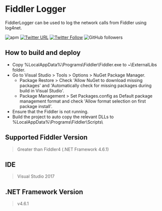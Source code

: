# Fiddler Logger

FiddlerLogger can be used to log the network calls from Fiddler using log4net.

![apm](https://img.shields.io/apm/l/vim-mode.svg)
[![Twitter URL](https://img.shields.io/twitter/url/http/shields.io.svg?style=social)](https://twitter.com/iAvinashVarma) [![Twitter Follow](https://img.shields.io/twitter/follow/iAvinashVarma.svg?style=social&label=Follow)](https://twitter.com/iAvinashVarma)
![GitHub followers](https://img.shields.io/github/followers/iAvinashVarma.svg?style=flat-square&label=Follow)

## How to build and deploy

* Copy %LocalAppData%\Programs\Fiddler\Fiddler.exe to ~\ExternalLibs folder.
* Go to Visual Studio > Tools > Options > NuGet Package Manager.
  * Package Restore > Check 'Allow NuGet to download missing packages' and 'Automatically check for missing packages during build in Visual Studio'.
  * Package Management > Set Packages.config as Default package management format and check 'Allow format selection on first package install'.
* Ensure that the Fiddler is not running. 
* Build the project to auto copy the relevant DLLs to %LocalAppData%\Programs\Fiddler\Scripts\

## Supported Fiddler Version

> Greater than Fiddler4 (.NET Framework 4.6.1)

## IDE

> Visual Studio 2017

## .NET Framework Version

> v4.6.1
